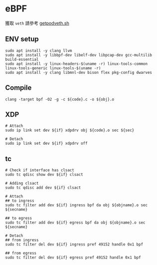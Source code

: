 # eBPF
獲取 `veth` 請參考 [getpodveth.sh](https://github.com/vincent5753/MASTER-VP/blob/main/getpodveth.sh)

## ENV setup
```
sudo apt install -y clang llvm
sudo apt install -y libbpf-dev libelf-dev libpcap-dev gcc-multilib build-essential
sudo apt install -y linux-headers-$(uname -r) linux-tools-common linux-tools-generic linux-tools-$(uname -r)
sudo apt install -y clang libmnl-dev bison flex pkg-config dwarves
```

## Compile
```
clang -target bpf -O2 -g -c ${code}.c -o ${obj}.o
```

## XDP
```
# Attach
sudo ip link set dev ${if} xdpdrv obj ${code}.o sec ${sec}

# Detach
sudo ip link set dev ${if} xdpdrv off
```

## tc
```
# Check if interface has clsact
sudo tc qdisc show dev ${if} clsact

# Adding clsact
sudo tc qdisc add dev ${if} clsact

# Attach
## to ingress
sudo tc filter add dev ${if} ingress bpf da obj ${objname}.o sec ${secname}

## to egress
sudo tc filter add dev ${if} egress bpf da obj ${objname}.o sec ${secname}

# Detach
## from ingress
sudo tc filter del dev ${if} ingress pref 49152 handle 0x1 bpf

## from egress
sudo tc filter del dev ${if} egress pref 49152 handle 0x1 bpf
```

